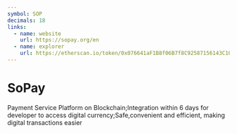 ```yaml
---
symbol: SOP
decimals: 18
links:
  - name: website
    url: https://sopay.org/en
  - name: explorer
    url: https://etherscan.io/token/0x076641aF1B8f06B7f8C92587156143C109002cbe
---
```


# SoPay

Payment Service Platform on Blockchain;Integration within 6 days for developer to access digital currency;Safe,convenient and efficient, making digital transactions easier
